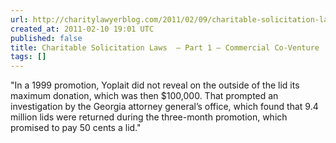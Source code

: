 ```yaml
---
url: http://charitylawyerblog.com/2011/02/09/charitable-solicitation-laws-part-1-commercial-co-venture/
created_at: 2011-02-10 19:01 UTC
published: false
title: Charitable Solicitation Laws  – Part 1 – Commercial Co-Venture
tags: []
---
```


"In a 1999 promotion, Yoplait did not reveal on the outside of the lid its maximum donation, which was then $100,000. That prompted an investigation by the Georgia attorney general’s office, which found that 9.4 million lids were returned during the three-month promotion, which promised to pay 50 cents a lid."
